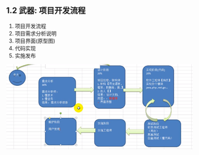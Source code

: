 ## 1.2 武器: 项目开发流程

1. 项目开发流程
2. 项目需求分析说明
3. 项目界面(原型图)
4. 代码实现
5. 实施发布

![31_01](../_static/31_01_program.png)
